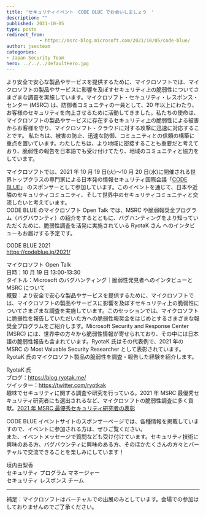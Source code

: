 ```yaml
---
title: 'セキュリティイベント　CODE BLUE でお会いしましょう　'
description: ""
published: 2021-10-05
type: posts
redirect_from:
            - https://msrc-blog.microsoft.com/2021/10/05/code-blue/
author: jsecteam
categories:
- Japan Security Team
hero: ../../../defaultHero.jpg
---
```

<!-- wp:paragraph -->

より安全で安心な製品やサービスを提供するために、マイクロソフトでは、マイクロソフトの製品やサービスに影響を及ぼすセキュリティ上の脆弱性についてさまざまな調査を実施しています。マイクロソフト・セキュリティ・レスポンス・センター (MSRC) は、防御者コミュニティの一員として、20 年以上にわたり、お客様のセキュリティを向上させるために活動してきました。私たちの使命は、マイクロソフトの製品やサービスに存在するセキュリティ上の脆弱性による被害からお客様を守り、マイクロソフト・クラウドに対する攻撃に迅速に対応することです。 私たちは、被害の防止、迅速な防御、コミュニティとの信頼の構築に重点を置いています。わたしたちは、より地域に密接することも重要だと考えており、脆弱性の報告を日本語でも受け付けてたり、地域のコミュニティと協力をしています。

<!-- /wp:paragraph -->

<!-- wp:paragraph -->

マイクロソフトでは、2021 年 10 月 19 日(火)〜10 月 20 日(水)に開催される世界トップクラスの専門家による日本発の情報セキュリティ国際会議「[CODE BLUE](https://codeblue.jp/2021/)」 のスポンサーとして参加しています。このイベントを通じて、日本や近隣のセキュリティコミュニティ、そして世界中のセキュリティコミュニティと交流したいと考えています。  
CODE BLUE のマイクロソフト Open Talk では、MSRC や脆弱報奨金プログラム（バグバウンティ）の紹介をするとともに、バグハンティングをより知っていただくために、脆弱性調査を活発に実施されている RyotaK さん へのインタビューもお届けする予定です。

<!-- /wp:paragraph -->

<!-- wp:paragraph -->

CODE BLUE 2021  
<https://codeblue.jp/2021/>

マイクロソフト Open Talk  
日時：10 月 19 日 13:00-13:30  
タイトル：Microsoft のバグハンティング｜脆弱性発見者へのインタビューと MSRC について  
概要：より安全で安心な製品やサービスを提供するために、マイクロソフトでは、マイクロソフトの製品やサービスに影響を及ぼすセキュリティ上の脆弱性についてさまざまな調査を実施しています。このセッションでは、マイクロソフトに脆弱性を報告していただいた方への脆弱性報奨金をはじめとするさまざまな報奨金プログラムをご紹介します。Microsoft Security and Response Center (MSRC) には、世界中の方々から脆弱性情報が寄せられており、その中には日本語の脆弱性報告も含まれています。RyotaK 氏はその代表例で、2021 年の MSRC の Most Valuable Security Researcher として表彰されています。RyotaK 氏のマイクロソフト製品の脆弱性を調査・報告した経験を紹介します。

<!-- /wp:paragraph -->

<!-- wp:paragraph -->

RyotaK 氏  
ブログ：<https://blog.ryotak.me/>  
ツイッター：<https://twitter.com/ryotkak>  
趣味でセキュリティに関する調査や研究を行っている。2021 年 MSRC 最優秀セキュリティ研究者にも選出されるなど、マイクロソフトの脆弱性調査に多く貢献。[2021 年 MSRC 最優秀セキュリティ研究者の表彰](https://msrc-blog.microsoft.com/2021/08/04/20210805_2021mvr/)

<!-- /wp:paragraph -->

<!-- wp:paragraph -->

CODE BLUE イベントサイトのスポンサーページでは、各種情報を掲載していますので、イベントに参加される方は、ぜひご覧ください。  
また、イベントメッセージで質問なども受け付けています。セキュリティ技術に興味のある方、バグバウンティに興味のある方、そのほかたくさんの方々とバーチャルで交流できることを楽しみにしています！

<!-- /wp:paragraph -->

<!-- wp:paragraph -->

垣内由梨香  
セキュリティ プログラム マネージャー  
セキュリティ レスポンス チーム

<!-- /wp:paragraph -->

<!-- wp:separator -->

---

<!-- /wp:separator -->

<!-- wp:paragraph -->

補足：マイクロソフトはバーチャルでの出展のみとしています。会場での参加はしておりませんのでご了承ください。

<!-- /wp:paragraph -->
